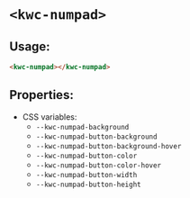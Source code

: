 # `<kwc-numpad>`

## Usage:
```html
<kwc-numpad></kwc-numpad>
```

## Properties:
- CSS variables:
    - `--kwc-numpad-background`
    - `--kwc-numpad-button-background`
    - `--kwc-numpad-button-background-hover`
    - `--kwc-numpad-button-color`
    - `--kwc-numpad-button-color-hover`
    - `--kwc-numpad-button-width`
    - `--kwc-numpad-button-height`